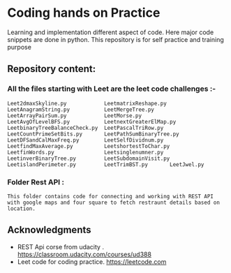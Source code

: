 # Coding hands on Practice 
Learning and implementation different aspect of code. Here major code snippets are done in python. This repository is for 
self practice and training purpose

## Repository content:

### All the files starting with Leet are the leet code challenges :-
    Leet2dmaxSkyline.py            LeetmatrixReshape.py
    LeetAnagramString.py           LeetMergeTree.py
    LeetArrayPairSum.py            LeetMorse.py
    LeetAvgOfLevelBFS.py           LeetnextGreaterElMap.py
    LeetbinaryTreeBalanceCheck.py  LeetPascalTriRow.py
    LeetCountPrimeSetBits.py       LeetPathSumBinaryTree.py
    LeetDFSandCalMaxFreq.py        LeetSelfDividnum.py
    LeetfindMaxAverage.py          LeetshortestToChar.py
    LeetfinWords.py                Leetsinglenumner.py
    LeetinverBinaryTree.py         LeetSubdomainVisit.py
    LeetislandPerimeter.py         LeetTrimBST.py       LeetJwel.py
### Folder Rest API :
    This folder contains code for connecting and working with REST API with google maps and four square to fetch restraunt details based on location.
    

## Acknowledgments

* REST Api corse from udacity . https://classroom.udacity.com/courses/ud388
* Leet code for coding practice. https://leetcode.com
